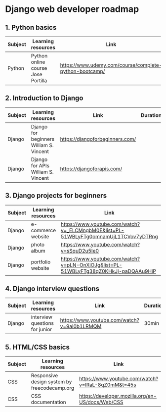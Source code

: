 # Django web developer roadmap

## 1. Python basics

Subject | Learning resources | Link | Duration
------------------ | -------- | --------------- | -------
Python | Python online course Jose Portilla | https://www.udemy.com/course/complete-python-bootcamp/ | 22h

## 2. Introduction to Django
   
Subject | Learning resources | Link | Duration
------------------ | -------- | --------------- | -------
Django | Django for beginners William S. Vincent| https://djangoforbeginners.com/ |
Django | Django for APIs William S. Vincent | https://djangoforapis.com/ |

## 3. Django projects for beginners
   
Subject | Learning resources | Link | Duration
------------------ | -------- | --------------- | -------
Django | e-commerce website | https://www.youtube.com/watch?v=_ELCMngbM0E&list=PL-51WBLyFTg0omnamUjL1TCVov7yDTRng | 5h
Django | photo album | https://www.youtube.com/watch?v=sSquD2u5Ie0 | 2h
Django | portfolio website | https://www.youtube.com/watch?v=pLN-OnXjOJg&list=PL-51WBLyFTg38qZ0KHkJj-paDQAAu9HiP | 30 min

## 4. Django interview questions
   
Subject | Learning resources | Link | Duration
------------------ | -------- | --------------- | -------
Django | interview questions for junior | https://www.youtube.com/watch?v=9ai0b1LRMQM | 30min

## 5. HTML/CSS basics
   
Subject | Learning resources | Link | Duration
------------------ | -------- | --------------- | -------
CSS | Responsive design system by freecodecamp.org | https://www.youtube.com/watch?v=lRaL-8qZ0mM&t=45s | 6h 45min
CSS | CSS documentation | https://developer.mozilla.org/en-US/docs/Web/CSS |
